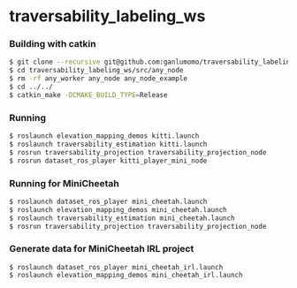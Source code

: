 # traversability_labeling_ws

### Building with catkin
```bash
$ git clone --recursive git@github.com:ganlumomo/traversability_labeling_ws.git
$ cd traversability_labeling_ws/src/any_node
$ rm -rf any_worker any_node any_node_example
$ cd ../../
$ catkin_make -DCMAKE_BUILD_TYPE=Release
```

### Running
```bash
$ roslaunch elevation_mapping_demos kitti.launch
$ roslaunch traversability_estimation kitti.launch
$ rosrun traversability_projection traversability_projection_node
$ rosrun dataset_ros_player kitti_player_mini_node
```

### Running for MiniCheetah
```bash
$ roslaunch dataset_ros_player mini_cheetah.launch
$ roslaunch elevation_mapping_demos mini_cheetah.launch
$ roslaunch traversability_estimation mini_cheetah.launch
$ rosrun traversability_projection traversability_projection_node
```

### Generate data for MiniCheetah IRL project
```bashg
$ roslaunch dataset_ros_player mini_cheetah_irl.launch
$ roslaunch elevation_mapping_demos mini_cheetah_irl.launch
```
